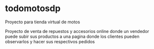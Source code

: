 # todomotosdp

Proyecto para tienda virtual de motos

Proyecto de venta de repuestos y accesorios online donde un vendedor puede subir sus productos a una pagina donde los clientes pueden observarlos y hacer sus respectivos pedidos
